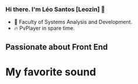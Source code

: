 ### Hi there. I'm Léo Santos [Leozin] 👋

- 🔭 Faculty of Systems Analysis and Development.
- 🔥 PvPlayer in spare time.


<h2>Passionate about Front End<h2/>

  
<h1>My favorite sound<h1/>
  
